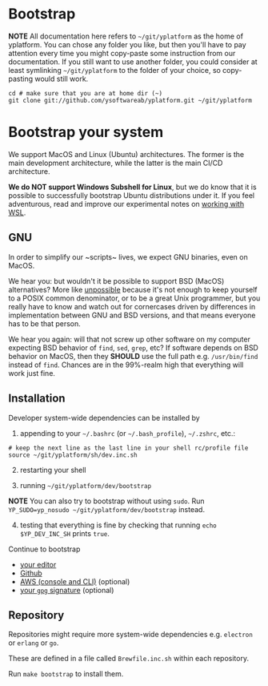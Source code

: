 # Bootstrap

**NOTE** All documentation here refers to `~/git/yplatform` as the home of yplatform.
You can chose any folder you like, but then you'll have to pay attention every time you might copy-paste
some instruction from our documentation. If you still want to use another folder, you could consider at least
symlinking `~/git/yplatform` to the folder of your choice, so copy-pasting would still work.


```shell
cd # make sure that you are at home dir (~)
git clone git://github.com/ysoftwareab/yplatform.git ~/git/yplatform
```


# Bootstrap your system

We support MacOS and Linux (Ubuntu) architectures.
The former is the main development architecture, while the latter is the main CI/CD architecture.

**We do NOT support Windows Subshell for Linux**,
but we do know that it is possible to successfully bootstrap Ubuntu distributions under it.
If you feel adventurous, read and improve our experimental notes on [working with WSL](README.wsl.md).


## GNU

In order to simplify our ~scripts~ lives, we expect GNU binaries, even on MacOS.

We hear you: but wouldn't it be possible to support BSD (MacOS) alternatives?
More like [unpossible](https://ponderthebits.com/2017/01/know-your-tools-linux-gnu-vs-mac-bsd-command-line-utilities-grep-strings-sed-and-find/)
because it's not enough to keep yourself to a POSIX common denominator, or to be a great Unix programmer,
but you really have to know and watch out for cornercases
driven by differences in implementation between GNU and BSD versions,
and that means everyone has to be that person.

We hear you again: will that not screw up other software on my computer expecting BSD behavior of `find`, `sed`, `grep`, etc?
If software depends on BSD behavior on MacOS, then they **SHOULD** use the full path e.g. `/usr/bin/find` instead of `find`.
Chances are in the 99%-realm high that everything will work just fine.


## Installation

Developer system-wide dependencies can be installed by

1. appending to your `~/.bashrc` (or `~/.bash_profile`), `~/.zshrc`, etc.:

```shell
# keep the next line as the last line in your shell rc/profile file
source ~/git/yplatform/sh/dev.inc.sh
```

2. restarting your shell

3. running `~/git/yplatform/dev/bootstrap`

**NOTE** You can also try to bootstrap without using `sudo`.
Run `YP_SUDO=yp_nosudo ~/git/yplatform/dev/bootstrap` instead.

4. testing that everything is fine by checking that running `echo $YP_DEV_INC_SH` prints `true`.

Continue to bootstrap

* [your editor](README.editor.md)
* [Github](README.github.md)
* [AWS (console and CLI)](README.aws.md) (optional)
* [your `gpg` signature](README.gpg.md) (optional)


## Repository

Repositories might require more system-wide dependencies e.g. `electron` or `erlang` or `go`.

These are defined in a file called `Brewfile.inc.sh` within each repository.

Run `make bootstrap` to install them.
